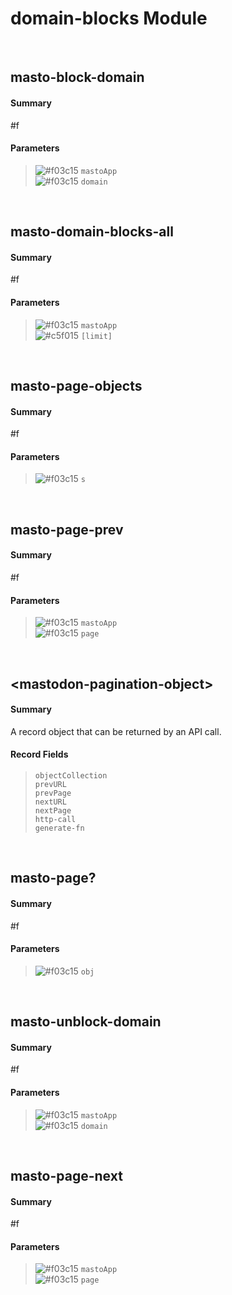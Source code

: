 # domain-blocks Module


<br />

## masto-block-domain
#### Summary
#f
#### Parameters
> ![#f03c15](https://placehold.it/15/f03c15/000000?text=+) `mastoApp` <br />
> ![#f03c15](https://placehold.it/15/f03c15/000000?text=+) `domain` <br />

<br />

## masto-domain-blocks-all
#### Summary
#f
#### Parameters
> ![#f03c15](https://placehold.it/15/f03c15/000000?text=+) `mastoApp` <br />
> ![#c5f015](https://placehold.it/15/c5f015/000000?text=+) `[limit]` <br />

<br />

## masto-page-objects
#### Summary
#f
#### Parameters
> ![#f03c15](https://placehold.it/15/f03c15/000000?text=+) `s` <br />

<br />

## masto-page-prev
#### Summary
#f
#### Parameters
> ![#f03c15](https://placehold.it/15/f03c15/000000?text=+) `mastoApp` <br />
> ![#f03c15](https://placehold.it/15/f03c15/000000?text=+) `page` <br />

<br />

## \<mastodon-pagination-object\>
#### Summary
A record object that can be returned by an API call.
#### Record Fields
> `objectCollection` <br />
> `prevURL` <br />
> `prevPage` <br />
> `nextURL` <br />
> `nextPage` <br />
> `http-call` <br />
> `generate-fn` <br />

<br />

## masto-page?
#### Summary
#f
#### Parameters
> ![#f03c15](https://placehold.it/15/f03c15/000000?text=+) `obj` <br />

<br />

## masto-unblock-domain
#### Summary
#f
#### Parameters
> ![#f03c15](https://placehold.it/15/f03c15/000000?text=+) `mastoApp` <br />
> ![#f03c15](https://placehold.it/15/f03c15/000000?text=+) `domain` <br />

<br />

## masto-page-next
#### Summary
#f
#### Parameters
> ![#f03c15](https://placehold.it/15/f03c15/000000?text=+) `mastoApp` <br />
> ![#f03c15](https://placehold.it/15/f03c15/000000?text=+) `page` <br />

<br />

